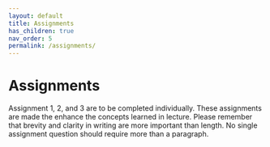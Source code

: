 ```yaml
---
layout: default
title: Assignments
has_children: true
nav_order: 5
permalink: /assignments/
---
```


<h1>Assignments</h1>

Assignment 1, 2, and 3 are to be completed individually. These assignments are made the enhance the concepts learned in lecture. Please remember that brevity and clarity in writing are more important than length. No single assignment question should require more than a paragraph.
